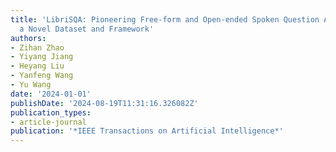 ```yaml
---
title: 'LibriSQA: Pioneering Free-form and Open-ended Spoken Question Answering with
  a Novel Dataset and Framework'
authors:
- Zihan Zhao
- Yiyang Jiang
- Heyang Liu
- Yanfeng Wang
- Yu Wang
date: '2024-01-01'
publishDate: '2024-08-19T11:31:16.326082Z'
publication_types:
- article-journal
publication: '*IEEE Transactions on Artificial Intelligence*'
---
```

